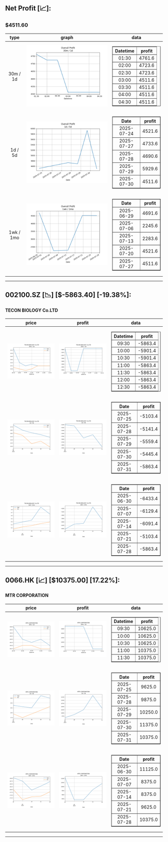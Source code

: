 ## Net Profit [📈]:
### $4511.60
|type|graph|data|
|:---:|:---:|:---:|
|30m / 1d|![net_profit](image/overall_30m-1d.png)|<table border="1" class="dataframe"> <thead> <tr style="text-align: center;"> <th>Datetime</th> <th>profit</th> </tr> </thead> <tbody> <tr> <td>01:30</td> <td>4761.6</td> </tr> <tr> <td>02:00</td> <td>4723.6</td> </tr> <tr> <td>02:30</td> <td>4723.6</td> </tr> <tr> <td>03:00</td> <td>4511.6</td> </tr> <tr> <td>03:30</td> <td>4511.6</td> </tr> <tr> <td>04:00</td> <td>4511.6</td> </tr> <tr> <td>04:30</td> <td>4511.6</td> </tr> </tbody></table>|
|1d / 5d|![net_profit](image/overall_1d-5d.png)|<table border="1" class="dataframe"> <thead> <tr style="text-align: center;"> <th>Date</th> <th>profit</th> </tr> </thead> <tbody> <tr> <td>2025-07-24</td> <td>4521.6</td> </tr> <tr> <td>2025-07-27</td> <td>4733.6</td> </tr> <tr> <td>2025-07-28</td> <td>4690.6</td> </tr> <tr> <td>2025-07-29</td> <td>5929.6</td> </tr> <tr> <td>2025-07-30</td> <td>4511.6</td> </tr> </tbody></table>|
|1wk / 1mo|![net_profit](image/overall_1wk-1mo.png)|<table border="1" class="dataframe"> <thead> <tr style="text-align: center;"> <th>Date</th> <th>profit</th> </tr> </thead> <tbody> <tr> <td>2025-06-29</td> <td>4691.6</td> </tr> <tr> <td>2025-07-06</td> <td>2245.6</td> </tr> <tr> <td>2025-07-13</td> <td>2283.6</td> </tr> <tr> <td>2025-07-20</td> <td>4521.6</td> </tr> <tr> <td>2025-07-27</td> <td>4511.6</td> </tr> </tbody></table>|
---
## 002100.SZ [📉] [$-5863.40] [-19.38%]:
#### TECON BIOLOGY Co.LTD
|price|profit|data|
|:---:|:---:|:---:|
|![price](image/002100.SZ_30m-1d_price.png)|![profit](image/002100.SZ_30m-1d_profit.png)|<table border="1" class="dataframe"> <thead> <tr style="text-align: center;"> <th>Datetime</th> <th>profit</th> </tr> </thead> <tbody> <tr> <td>09:30</td> <td>-5863.4</td> </tr> <tr> <td>10:00</td> <td>-5901.4</td> </tr> <tr> <td>10:30</td> <td>-5901.4</td> </tr> <tr> <td>11:00</td> <td>-5863.4</td> </tr> <tr> <td>11:30</td> <td>-5863.4</td> </tr> <tr> <td>12:00</td> <td>-5863.4</td> </tr> <tr> <td>12:30</td> <td>-5863.4</td> </tr> </tbody></table>|
|![price](image/002100.SZ_1d-5d_price.png)|![profit](image/002100.SZ_1d-5d_profit.png)|<table border="1" class="dataframe"> <thead> <tr style="text-align: center;"> <th>Date</th> <th>profit</th> </tr> </thead> <tbody> <tr> <td>2025-07-25</td> <td>-5103.4</td> </tr> <tr> <td>2025-07-28</td> <td>-5141.4</td> </tr> <tr> <td>2025-07-29</td> <td>-5559.4</td> </tr> <tr> <td>2025-07-30</td> <td>-5445.4</td> </tr> <tr> <td>2025-07-31</td> <td>-5863.4</td> </tr> </tbody></table>|
|![price](image/002100.SZ_1wk-1mo_price.png)|![profit](image/002100.SZ_1wk-1mo_profit.png)|<table border="1" class="dataframe"> <thead> <tr style="text-align: center;"> <th>Date</th> <th>profit</th> </tr> </thead> <tbody> <tr> <td>2025-06-30</td> <td>-6433.4</td> </tr> <tr> <td>2025-07-07</td> <td>-6129.4</td> </tr> <tr> <td>2025-07-14</td> <td>-6091.4</td> </tr> <tr> <td>2025-07-21</td> <td>-5103.4</td> </tr> <tr> <td>2025-07-28</td> <td>-5863.4</td> </tr> </tbody></table>|
---
## 0066.HK [📈] [$10375.00] [17.22%]:
#### MTR CORPORATION
|price|profit|data|
|:---:|:---:|:---:|
|![price](image/0066.HK_30m-1d_price.png)|![profit](image/0066.HK_30m-1d_profit.png)|<table border="1" class="dataframe"> <thead> <tr style="text-align: center;"> <th>Datetime</th> <th>profit</th> </tr> </thead> <tbody> <tr> <td>09:30</td> <td>10625.0</td> </tr> <tr> <td>10:00</td> <td>10625.0</td> </tr> <tr> <td>10:30</td> <td>10625.0</td> </tr> <tr> <td>11:00</td> <td>10375.0</td> </tr> <tr> <td>11:30</td> <td>10375.0</td> </tr> </tbody></table>|
|![price](image/0066.HK_1d-5d_price.png)|![profit](image/0066.HK_1d-5d_profit.png)|<table border="1" class="dataframe"> <thead> <tr style="text-align: center;"> <th>Date</th> <th>profit</th> </tr> </thead> <tbody> <tr> <td>2025-07-25</td> <td>9625.0</td> </tr> <tr> <td>2025-07-28</td> <td>9875.0</td> </tr> <tr> <td>2025-07-29</td> <td>10250.0</td> </tr> <tr> <td>2025-07-30</td> <td>11375.0</td> </tr> <tr> <td>2025-07-31</td> <td>10375.0</td> </tr> </tbody></table>|
|![price](image/0066.HK_1wk-1mo_price.png)|![profit](image/0066.HK_1wk-1mo_profit.png)|<table border="1" class="dataframe"> <thead> <tr style="text-align: center;"> <th>Date</th> <th>profit</th> </tr> </thead> <tbody> <tr> <td>2025-06-30</td> <td>11125.0</td> </tr> <tr> <td>2025-07-07</td> <td>8375.0</td> </tr> <tr> <td>2025-07-14</td> <td>8375.0</td> </tr> <tr> <td>2025-07-21</td> <td>9625.0</td> </tr> <tr> <td>2025-07-28</td> <td>10375.0</td> </tr> </tbody></table>|
---
